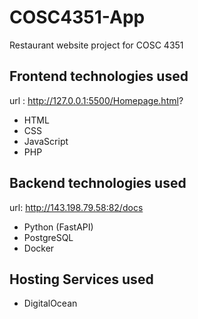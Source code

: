 # COSC4351-App
Restaurant website project for COSC 4351

## Frontend technologies used
url : http://127.0.0.1:5500/Homepage.html?
 - HTML
 - CSS
 - JavaScript
 - PHP

## Backend technologies used
url: http://143.198.79.58:82/docs

 - Python (FastAPI)
 - PostgreSQL
 - Docker

## Hosting Services used
 - DigitalOcean
